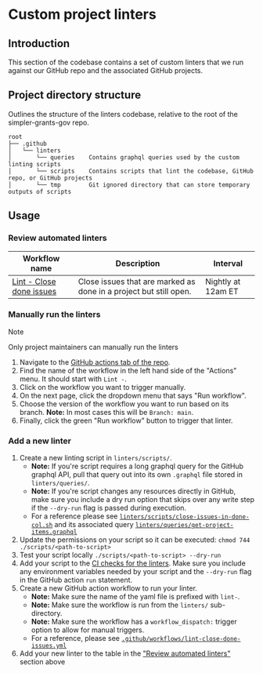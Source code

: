 # Custom project linters

## Introduction

This section of the codebase contains a set of custom linters that we run against our GitHub repo and the associated GitHub projects.

## Project directory structure

Outlines the structure of the linters codebase, relative to the root of the simpler-grants-gov repo.

```text
root
├── .github
│   └── linters
│       └── queries    Contains graphql queries used by the custom linting scripts
│       └── scripts    Contains scripts that lint the codebase, GitHub repo, or GitHub projects
│       └── tmp        Git ignored directory that can store temporary outputs of scripts
```

## Usage

### Review automated linters

| Workflow name                                 | Description                                                       | Interval           |
| --------------------------------------------- | ----------------------------------------------------------------- | ------------------ |
| [Lint - Close done issues][close-done-issues] | Close issues that are marked as done in a project but still open. | Nightly at 12am ET |

### Manually run the linters

> [!NOTE]
> Only project maintainers can manually run the linters

1. Navigate to the [GitHub actions tab of the repo](https://github.com/HHS/simpler-grants-gov/actions).
2. Find the name of the workflow in the left hand side of the "Actions" menu. It should start with `Lint -`.
3. Click on the workflow you want to trigger manually.
4. On the next page, click the dropdown menu that says "Run workflow".
5. Choose the version of the workflow you want to run based on its branch. **Note:** In most cases this will be `Branch: main`.
6. Finally, click the green "Run workflow" button to trigger that linter.

### Add a new linter

1. Create a new linting script in `linters/scripts/`.
   - **Note:** If you're script requires a long graphql query for the GitHub graphql API, pull that query out into its own `.graphql` file stored in `linters/queries/`.
   - **Note:** If you're script changes any resources directly in GitHub, make sure you include a dry run option that skips over any write step if the `--dry-run` flag is passed during execution.
   - For a reference please see [`linters/scripts/close-issues-in-done-col.sh`][close-done-issues-script] and its associated query [`linters/queries/get-project-items.graphql`][get-project-items-query]
2. Update the permissions on your script so it can be executed: `chmod 744 ./scripts/<path-to-script>`
3. Test your script locally `./scripts/<path-to-script> --dry-run`
4. Add your script to the [CI checks for the linters](../workflows/ci-project-linters.yml). Make sure you include any environment variables needed by your script and the `--dry-run` flag in the GitHub action `run` statement.
5. Create a new GitHub action workflow to run your linter.
   - **Note:** Make sure the name of the yaml file is prefixed with `lint-`.
   - **Note:** Make sure the workflow is run from the `linters/` sub-directory.
   - **Note:** Make sure the workflow has a `workflow_dispatch:` trigger option to allow for manual triggers.
   - For a reference, please see [`.github/workflows/lint-close-done-issues.yml`][close-done-issues]
6. Add your new linter to the table in the ["Review automated linters"](#review-automated-linters) section above


[close-done-issues]: ../workflows/lint-close-done-issues.yml
[close-done-issues-script]: ./scripts/close-issues-in-done-col.sh
[get-project-items-query]: ./queries/get-project-items.graphql
